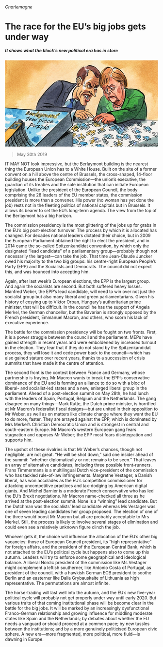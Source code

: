 ###### Charlemagne

# The race for the EU’s big jobs gets under way 

##### It shows what the block’s new political era has in store 

![image](images/20190601_EUD000_0.jpg) 

> May 30th 2019 

IT MAY NOT look impressive, but the Berlaymont building is the nearest thing the European Union has to a White House. Built on the site of a former convent on a hill above the centre of Brussels, the cross-shaped, 14-floor building houses the European Commission—the union’s executive, the guardian of its treaties and the sole institution that can initiate European legislation. Unlike the president of the European Council, the body comprising the 28 leaders of the EU member states, the commission president is more than a convener. His power (no woman has yet done the job) rests not in the fleeting politics of national capitals but in Brussels. It allows its bearer to set the EU’s long-term agenda. The view from the top of the Berlaymont has a big horizon. 

The commission presidency is the most glittering of the jobs up for grabs in the EU’s big post-election turnover. The process by which it is allocated has changed. For decades national leaders dictated their choice, but in 2009 the European Parliament obtained the right to elect the president, and in 2014 came the so-called Spitzenkandidat convention, by which only the designated “lead candidate” of a parliamentary group—probably though not necessarily the largest—can take the job. That time Jean-Claude Juncker owed his majority to the two big groups: his centre-right European People’s Party (EPP) and the Socialists and Democrats. The council did not expect this, and was bounced into accepting him. 

Again, after last week’s European elections, the EPP is the largest group. And again the socialists are second. But both suffered heavy losses. Manfred Weber, the EPP’s lead candidate, will need to win over not just the socialist group but also many liberal and green parliamentarians. Given his history of cosying up to Viktor Orban, Hungary’s authoritarian prime minister, that will be difficult. In the council he has the support of Angela Merkel, the German chancellor, but the Bavarian is strongly opposed by the French president, Emmanuel Macron, and others, who scorn his lack of executive experience. 

The battle for the commission presidency will be fought on two fronts. First, it is a power struggle between the council and the parliament. MEPs have gained strength in recent years and were emboldened by increased turnout in the election. They fear that if they do not stand by the Spitzenkandidat process, they will lose it and cede power back to the council—which has also gained stature over recent years, thanks to a succession of crisis summits that have made it the centre of attention. 

The second front is the contest between France and Germany, whose partnership is fraying. Mr Macron wants to break the EPP’s conservative dominance of the EU and is forming an alliance to do so with a bloc of liberal- and socialist-led states and a new, enlarged liberal group in the parliament. Ahead of a post-election summit on May 28th, he had lunch with the leaders of Spain, Portugal, Belgium and the Netherlands. The gang disagree on many things—Mark Rutte, the Dutch prime minister, is horrified at Mr Macron’s federalist fiscal designs—but are united in their opposition to Mr Weber, as well as on matters like climate change where they want the EU to do more, faster. They are arrayed against the EPP, which is dominated by Mrs Merkel’s Christian Democratic Union and is strongest in central and south-eastern Europe. Mr Macron’s western European gang fears stagnation and opposes Mr Weber; the EPP most fears disintegration and supports him. 

The upshot of these rivalries is that Mr Weber’s chances, though not negligible, are not great. “He will be shot down,” said one insider ahead of the summit: “whether diplomatically or not remains to be seen.” That leaves an array of alternative candidates, including three possible front-runners. Frans Timmermans is a multilingual Dutch vice-president of the commission who has tackled rule-of-law infringements. Margrethe Vestager, a Danish liberal, has won accolades as the EU’s competition commissioner for attacking uncompetitive practices and tax-dodging by American digital giants. And Michel Barnier is a moderate French conservative who has led the EU’s Brexit negotiations. Mr Macron name-checked all three as he arrived at the post-election summit. None is a “winning” lead candidate. But the Dutchman was the socialists’ lead candidate whereas Ms Vestager was one of seven leading candidates her group proposed. The election of one of the three would boost Mr Macron but all are probably acceptable to Mrs Merkel. Still, the process is likely to involve several stages of elimination and could even see a relatively unknown figure clinch the job. 

Whoever gets it, the choice will influence the allocation of the EU’s other big vacancies: those of European Council president, its “high representative” for foreign affairs, and the president of the European Central Bank, which is not attached to the EU’s political cycle but happens also to come up this autumn. Leaders will try to enforce some geographical and ideological balance. A liberal Nordic president of the commission like Ms Vestager might complement a leftish southerner, like Antonio Costa of Portugal, as president of the council, with a hawkish German ECB president to soothe Berlin and an easterner like Dalia Grybauskaite of Lithuania as high representative. The permutations are almost infinite. 

The horse-trading will last well into the autumn, and the EU’s new five-year political cycle will probably not get properly under way until early 2020. But various traits of that coming institutional phase will be become clear in the battle for the big jobs. It will be marked by an increasingly dysfunctional Franco-German relationship and growing influence for middling moderate states like Spain and the Netherlands; by debates about whether the EU needs a vanguard or should proceed at a common pace; by new tussles between the institutions; and by a more genuinely politicised European civic sphere. A new era—more fragmented, more political, more fluid—is dawning in Europe. 

